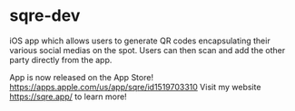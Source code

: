 # sqre-dev

iOS app which allows users to generate QR codes encapsulating their various social medias on the spot. Users can then scan and add the other party directly from the app.

App is now released on the App Store! https://apps.apple.com/us/app/sqre/id1519703310
Visit my website https://sqre.app/ to learn more!
